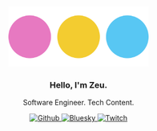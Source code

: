 <div align="center">
  <img src="https://github.com/zeucapua/zeucapua/blob/e41d1afbe120a47951c2b8e309c830330f8d802e/zeudev_circles.png" height="120" />
  <h3>Hello, I'm Zeu.</h3>
  <p>
    Software Engineer. Tech Content.
  </p>
  <div>
    <p align="center">
      <a href="https://github.com/zeucapua" target="_blank"><img alt="Github" src="https://img.shields.io/badge/GitHub-%2312100E.svg?&style=for-the-badge&logo=Github&logoColor=white" />
      </a> 
      <a href="https://bsky.app/profile/zeu.dev" target="_blank"><img alt="Bluesky" src="https://img.shields.io/badge/Bluesky-%231DA1F2.svg?&style=for-the-badge&logo=bluesky&logoColor=white" />
      </a> 
      <a href="https://twitch.tv/zeu_dev" target="_blank"><img alt="Twitch" src="https://img.shields.io/badge/twitch-9146FF.svg?&style=for-the-badge&logo=twitch&logoColor=white" />
      </a> 
    </p>  
  </div>
</div>
